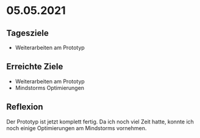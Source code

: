 # 05.05.2021

## Tagesziele
* Weiterarbeiten am Prototyp

## Erreichte Ziele
* Weiterarbeiten am Prototyp
* Mindstorms Optimierungen

## Reflexion
Der Prototyp ist jetzt komplett fertig. Da ich noch viel Zeit hatte, konnte ich noch einige Optimierungen am Mindstorms vornehmen.
